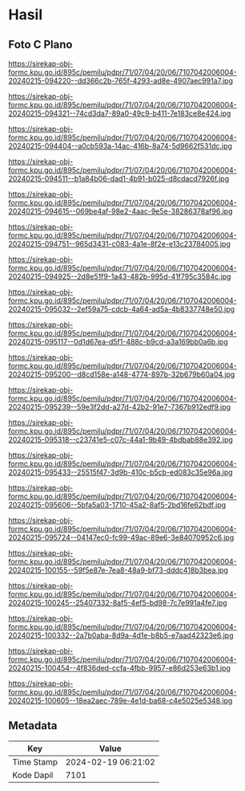 # Hasil

## Foto C Plano

https://sirekap-obj-formc.kpu.go.id/895c/pemilu/pdpr/71/07/04/20/06/7107042006004-20240215-094220--dd366c2b-765f-4293-ad8e-4907aec991a7.jpg

https://sirekap-obj-formc.kpu.go.id/895c/pemilu/pdpr/71/07/04/20/06/7107042006004-20240215-094321--74cd3da7-89a0-49c9-b411-7e183ce8e424.jpg

https://sirekap-obj-formc.kpu.go.id/895c/pemilu/pdpr/71/07/04/20/06/7107042006004-20240215-094404--a0cb593a-14ac-416b-8a74-5d9662f531dc.jpg

https://sirekap-obj-formc.kpu.go.id/895c/pemilu/pdpr/71/07/04/20/06/7107042006004-20240215-094511--b1a84b06-dad1-4b91-b025-d8cdacd7926f.jpg

https://sirekap-obj-formc.kpu.go.id/895c/pemilu/pdpr/71/07/04/20/06/7107042006004-20240215-094615--069be4af-98e2-4aac-9e5e-38286378af96.jpg

https://sirekap-obj-formc.kpu.go.id/895c/pemilu/pdpr/71/07/04/20/06/7107042006004-20240215-094751--965d3431-c083-4a1e-8f2e-e13c23784005.jpg

https://sirekap-obj-formc.kpu.go.id/895c/pemilu/pdpr/71/07/04/20/06/7107042006004-20240215-094925--2d8e51f9-1a43-482b-995d-41f795c3584c.jpg

https://sirekap-obj-formc.kpu.go.id/895c/pemilu/pdpr/71/07/04/20/06/7107042006004-20240215-095032--2ef59a75-cdcb-4a64-ad5a-4b8337748e50.jpg

https://sirekap-obj-formc.kpu.go.id/895c/pemilu/pdpr/71/07/04/20/06/7107042006004-20240215-095117--0d1d67ea-d5f1-488c-b9cd-a3a169bb0a6b.jpg

https://sirekap-obj-formc.kpu.go.id/895c/pemilu/pdpr/71/07/04/20/06/7107042006004-20240215-095200--d8cd158e-a148-4774-897b-32b679b60a04.jpg

https://sirekap-obj-formc.kpu.go.id/895c/pemilu/pdpr/71/07/04/20/06/7107042006004-20240215-095239--59e3f2dd-a27d-42b2-91e7-7367b912edf9.jpg

https://sirekap-obj-formc.kpu.go.id/895c/pemilu/pdpr/71/07/04/20/06/7107042006004-20240215-095318--c23741e5-c07c-44a1-9b49-4bdbab88e392.jpg

https://sirekap-obj-formc.kpu.go.id/895c/pemilu/pdpr/71/07/04/20/06/7107042006004-20240215-095433--25515f47-3d9b-410c-b5cb-ed083c35e96a.jpg

https://sirekap-obj-formc.kpu.go.id/895c/pemilu/pdpr/71/07/04/20/06/7107042006004-20240215-095606--5bfa5a03-1710-45a2-8af5-2bd16fe62bdf.jpg

https://sirekap-obj-formc.kpu.go.id/895c/pemilu/pdpr/71/07/04/20/06/7107042006004-20240215-095724--04147ec0-fc99-49ac-89e6-3e84070952c6.jpg

https://sirekap-obj-formc.kpu.go.id/895c/pemilu/pdpr/71/07/04/20/06/7107042006004-20240215-100155--59f5e87e-7ea8-48a9-bf73-dddc418b3bea.jpg

https://sirekap-obj-formc.kpu.go.id/895c/pemilu/pdpr/71/07/04/20/06/7107042006004-20240215-100245--25407332-8af5-4ef5-bd98-7c7e991a4fe7.jpg

https://sirekap-obj-formc.kpu.go.id/895c/pemilu/pdpr/71/07/04/20/06/7107042006004-20240215-100332--2a7b0aba-8d9a-4d1e-b8b5-e7aad42323e6.jpg

https://sirekap-obj-formc.kpu.go.id/895c/pemilu/pdpr/71/07/04/20/06/7107042006004-20240215-100454--4f836ded-ccfa-4fbb-9957-e86d253e63b1.jpg

https://sirekap-obj-formc.kpu.go.id/895c/pemilu/pdpr/71/07/04/20/06/7107042006004-20240215-100605--18ea2aec-789e-4e1d-ba68-c4e5025e5348.jpg


## Metadata

| Key        | Value               |
| ---------- | ------------------- |
| Time Stamp | 2024-02-19 06:21:02 |
| Kode Dapil | 7101                |



